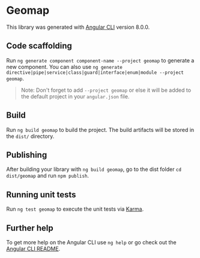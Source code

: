 # Geomap

This library was generated with [Angular CLI](https://github.com/angular/angular-cli) version 8.0.0.

## Code scaffolding

Run `ng generate component component-name --project geomap` to generate a new component. You can also use `ng generate directive|pipe|service|class|guard|interface|enum|module --project geomap`.
> Note: Don't forget to add `--project geomap` or else it will be added to the default project in your `angular.json` file. 

## Build

Run `ng build geomap` to build the project. The build artifacts will be stored in the `dist/` directory.

## Publishing

After building your library with `ng build geomap`, go to the dist folder `cd dist/geomap` and run `npm publish`.

## Running unit tests

Run `ng test geomap` to execute the unit tests via [Karma](https://karma-runner.github.io).

## Further help

To get more help on the Angular CLI use `ng help` or go check out the [Angular CLI README](https://github.com/angular/angular-cli/blob/master/README.md).
